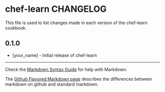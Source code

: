 # chef-learn CHANGELOG

This file is used to list changes made in each version of the chef-learn cookbook.

## 0.1.0
- [your_name] - Initial release of chef-learn

- - -
Check the [Markdown Syntax Guide](http://daringfireball.net/projects/markdown/syntax) for help with Markdown.

The [Github Flavored Markdown page](http://github.github.com/github-flavored-markdown/) describes the differences between markdown on github and standard markdown.
